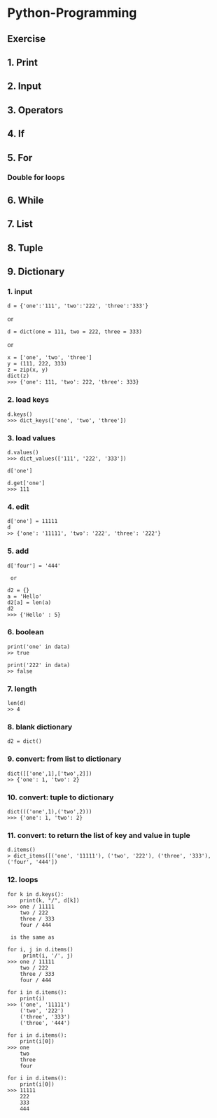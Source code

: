 # Python-Programming



## Exercise

## 1. Print
## 2. Input
## 3. Operators
## 4. If
## 5. For
### Double for loops
## 6. While
## 7. List
## 8. Tuple
## 9. Dictionary
### 1. input  
```
d = {'one':'111', 'two':'222', 'three':'333'}
```
or
```
d = dict(one = 111, two = 222, three = 333)
```
or
```
x = ['one', 'two', 'three']
y = (111, 222, 333)
z = zip(x, y)
dict(z)
>>> {'one': 111, 'two': 222, 'three': 333}
```

### 2. load keys

```
d.keys()
>>> dict_keys(['one', 'two', 'three'])
```

### 3. load values
```
d.values()
>>> dict_values(['111', '222', '333'])
```

```
d['one']
```

```
d.get['one']
>>> 111
```

### 4. edit  
```
d['one'] = 11111
d
>> {'one': '11111', 'two': '222', 'three': '222'}  
```
### 5. add
```
d['four'] = '444'
```
     or
```
d2 = {}
a = 'Hello'
d2[a] = len(a)
d2
>>> {'Hello' : 5}
```
### 6. boolean  
```
print('one' in data)
>> true

print('222' in data)
>> false  
```
### 7. length  
```
len(d)
>> 4  
```
### 8. blank dictionary
```
d2 = dict()
```
### 9. convert: from list to dictionary
```
dict([['one',1],['two',2]])
>> {'one': 1, 'two': 2}
```
### 10. convert: tuple to dictionary
```
dict((('one',1),('two',2)))
>>> {'one': 1, 'two': 2}
```
### 11. convert: to return the list of key and value in tuple
```
d.items()
> dict_items([('one', '11111'), ('two', '222'), ('three', '333'), ('four', '444'])
```
### 12. loops

```
for k in d.keys():
    print(k, "/", d[k])
>>> one / 11111
    two / 222
    three / 333
    four / 444
```
     is the same as
```
for i, j in d.items()
     print(i, '/', j)
>>> one / 11111
    two / 222
    three / 333
    four / 444
```

```
for i in d.items():
    print(i)
>>> ('one', '11111')
    ('two', '222')
    ('three', '333')
    ('three', '444')
```
```
for i in d.items():
    print(i[0])
>>> one
    two
    three
    four
```

```
for i in d.items():
    print(i[0])
>>> 11111
    222
    333
    444
```

